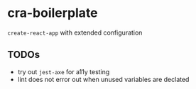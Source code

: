 # cra-boilerplate

`create-react-app` with extended configuration

## TODOs

- try out `jest-axe` for a11y testing
- lint does not error out when unused variables are declated
